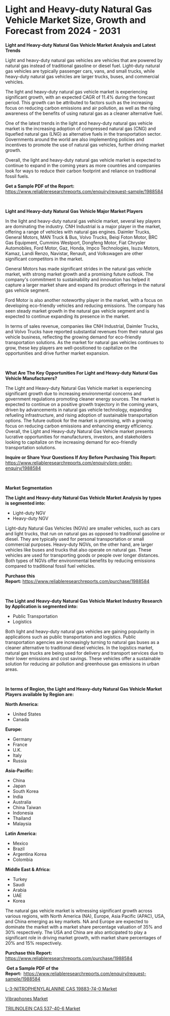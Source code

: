<p><h1>Light and Heavy-duty Natural Gas Vehicle Market Size, Growth and Forecast from 2024 - 2031</h1></p><p><strong>Light and Heavy-duty Natural Gas Vehicle Market Analysis and Latest Trends</strong></p>
<p><p>Light and heavy-duty natural gas vehicles are vehicles that are powered by natural gas instead of traditional gasoline or diesel fuel. Light-duty natural gas vehicles are typically passenger cars, vans, and small trucks, while heavy-duty natural gas vehicles are larger trucks, buses, and commercial vehicles.</p><p>The light and heavy-duty natural gas vehicle market is experiencing significant growth, with an expected CAGR of 11.4% during the forecast period. This growth can be attributed to factors such as the increasing focus on reducing carbon emissions and air pollution, as well as the rising awareness of the benefits of using natural gas as a cleaner alternative fuel.</p><p>One of the latest trends in the light and heavy-duty natural gas vehicle market is the increasing adoption of compressed natural gas (CNG) and liquefied natural gas (LNG) as alternative fuels in the transportation sector. Governments around the world are also implementing policies and incentives to promote the use of natural gas vehicles, further driving market growth.</p><p>Overall, the light and heavy-duty natural gas vehicle market is expected to continue to expand in the coming years as more countries and companies look for ways to reduce their carbon footprint and reliance on traditional fossil fuels.</p></p>
<p><strong>Get a Sample PDF of the Report:&nbsp;</strong> <a href="https://www.reliableresearchreports.com/enquiry/request-sample/1988584">https://www.reliableresearchreports.com/enquiry/request-sample/1988584</a></p>
<p>&nbsp;</p>
<p><strong>Light and Heavy-duty Natural Gas Vehicle Major Market Players</strong></p>
<p><p>In the light and heavy-duty natural gas vehicle market, several key players are dominating the industry. CNH Industrial is a major player in the market, offering a range of vehicles with natural gas engines. Daimler Trucks, General Motors, MAN Truck & Bus, Volvo Trucks, Beiqi Foton Motor, BRC Gas Equipment, Cummins Westport, Dongfeng Motor, Fiat Chrysler Automobiles, Ford Motor, Gaz, Honda, Impco Technologies, Isuzu Motors, Kamaz, Landi Renzo, Navistar, Renault, and Volkswagen are other significant competitors in the market.</p><p>General Motors has made significant strides in the natural gas vehicle market, with strong market growth and a promising future outlook. The company's commitment to sustainability and innovation has helped it capture a larger market share and expand its product offerings in the natural gas vehicle segment.</p><p>Ford Motor is also another noteworthy player in the market, with a focus on developing eco-friendly vehicles and reducing emissions. The company has seen steady market growth in the natural gas vehicle segment and is expected to continue expanding its presence in the market.</p><p>In terms of sales revenue, companies like CNH Industrial, Daimler Trucks, and Volvo Trucks have reported substantial revenues from their natural gas vehicle business, reflecting the growing demand for eco-friendly transportation solutions. As the market for natural gas vehicles continues to grow, these key players are well-positioned to capitalize on the opportunities and drive further market expansion.</p></p>
<p>&nbsp;</p>
<p><strong>What Are The Key Opportunities For Light and Heavy-duty Natural Gas Vehicle Manufacturers?</strong></p>
<p><p>The Light and Heavy-duty Natural Gas Vehicle market is experiencing significant growth due to increasing environmental concerns and government regulations promoting cleaner energy sources. The market is expected to continue on a positive growth trajectory in the coming years, driven by advancements in natural gas vehicle technology, expanding refueling infrastructure, and rising adoption of sustainable transportation options. The future outlook for the market is promising, with a growing focus on reducing carbon emissions and enhancing energy efficiency. Overall, the Light and Heavy-duty Natural Gas Vehicle market presents lucrative opportunities for manufacturers, investors, and stakeholders looking to capitalize on the increasing demand for eco-friendly transportation solutions.</p></p>
<p><strong>Inquire or Share Your Questions If Any Before Purchasing This Report:</strong> <a href="https://www.reliableresearchreports.com/enquiry/pre-order-enquiry/1988584">https://www.reliableresearchreports.com/enquiry/pre-order-enquiry/1988584</a></p>
<p>&nbsp;</p>
<p><strong>Market Segmentation</strong></p>
<p><strong>The Light and Heavy-duty Natural Gas Vehicle Market Analysis by types is segmented into:</strong></p>
<p><ul><li>Light-duty NGV</li><li>Heavy-duty NGV</li></ul></p>
<p><p>Light-duty Natural Gas Vehicles (NGVs) are smaller vehicles, such as cars and light trucks, that run on natural gas as opposed to traditional gasoline or diesel. They are typically used for personal transportation or small commercial purposes. Heavy-duty NGVs, on the other hand, are larger vehicles like buses and trucks that also operate on natural gas. These vehicles are used for transporting goods or people over longer distances. Both types of NGVs offer environmental benefits by reducing emissions compared to traditional fossil fuel vehicles.</p></p>
<p><strong>Purchase this Report:&nbsp;</strong><a href="https://www.reliableresearchreports.com/purchase/1988584">https://www.reliableresearchreports.com/purchase/1988584</a></p>
<p>&nbsp;</p>
<p><strong>The Light and Heavy-duty Natural Gas Vehicle Market Industry Research by Application is segmented into:</strong></p>
<p><ul><li>Public Transportation</li><li>Logistics</li></ul></p>
<p><p>Both light and heavy-duty natural gas vehicles are gaining popularity in applications such as public transportation and logistics. Public transportation agencies are increasingly turning to natural gas buses as a cleaner alternative to traditional diesel vehicles. In the logistics market, natural gas trucks are being used for delivery and transport services due to their lower emissions and cost savings. These vehicles offer a sustainable solution for reducing air pollution and greenhouse gas emissions in urban areas.</p></p>
<p>&nbsp;</p>
<p><strong>In terms of Region, the Light and Heavy-duty Natural Gas Vehicle Market Players available by Region are:</strong></p>
<p>
    <p> <strong> North America: </strong>
        <ul>
            <li>United States</li>
            <li>Canada</li>
        </ul>
        </p> 
    <p> <strong> Europe: </strong>
        <ul>
            <li>Germany</li>
            <li>France</li>
            <li>U.K.</li>
            <li>Italy</li>
            <li>Russia</li>
        </ul>
        </p> 
    <p> <strong> Asia-Pacific: </strong>
        <ul>
            <li>China</li>
            <li>Japan</li>
            <li>South Korea</li>
            <li>India</li>
            <li>Australia</li>
            <li>China Taiwan</li>
            <li>Indonesia</li>
            <li>Thailand</li>
            <li>Malaysia</li>
        </ul>
        </p> 
    <p> <strong> Latin America: </strong>
        <ul>
            <li>Mexico</li>
            <li>Brazil</li>
            <li>Argentina Korea</li>
            <li>Colombia</li>
        </ul>
        </p> 
    <p> <strong> Middle East & Africa: </strong>
        <ul>
            <li>Turkey</li>
            <li>Saudi</li>
            <li>Arabia</li>
            <li>UAE</li>
            <li>Korea</li>
        </ul>
    </p>
    </p>
<p><p>The natural gas vehicle market is witnessing significant growth across various regions, with North America (NA), Europe, Asia Pacific (APAC), USA, and China emerging as key markets. NA and Europe are expected to dominate the market with a market share percentage valuation of 35% and 30% respectively. The USA and China are also anticipated to play a significant role in driving market growth, with market share percentages of 20% and 15% respectively.</p></p>
<p><strong>Purchase this Report: </strong><a href="https://www.reliableresearchreports.com/purchase/1988584">https://www.reliableresearchreports.com/purchase/1988584</a></p>
<p>&nbsp;<strong>Get a Sample PDF of the Report:&nbsp;&nbsp;</strong><a href="https://www.reliableresearchreports.com/enquiry/request-sample/1988584">https://www.reliableresearchreports.com/enquiry/request-sample/1988584</a></p>
<p><strong></strong></p>
<p><p><a href="https://view.publitas.com/reportprime-1/l-3-nitrophenylalanine-cas-19883-74-0-market-size-evaluating-its-market-trends-growth-and-projections-2023-2030/">L-3-NITROPHENYLALANINE CAS 19883-74-0 Market</a></p><p><a href="https://view.publitas.com/reportprime-1/vibraphones-market-size-global-industry-overview-market-segmentation-and-forecast-2023-to-2030/">Vibraphones Market</a></p><p><a href="https://view.publitas.com/reportprime-1/trilinolein-cas-537-40-6-market-share-market-new-trends-analysis-report-by-type-by-application-by-end-use-by-region-and-segment-forecasts-2023-2030/">TRILINOLEIN CAS 537-40-6 Market</a></p></p>
